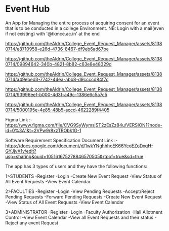 # Event Hub

An App for Managing the entire process of acquiring consent for an event that is to be conducted in a college Environment.
NB: Login with a mail(even if not existing) with '@tkmce.ac.in' at the end



https://github.com/theAldrin/College_Event_Request_Manager/assets/81380714/e8710958-e26d-4736-8467-df9eb6ad67be




https://github.com/theAldrin/College_Event_Request_Manager/assets/81380714/09894642-340b-4821-8b82-c63e8e48329d




https://github.com/theAldrin/College_Event_Request_Manager/assets/81380714/a49ebed3-7742-44ea-abb8-d9ccccd84f7c





https://github.com/theAldrin/College_Event_Request_Manager/assets/81380714/93996eef-b000-4d3f-a49c-1386e6c5a7c5





https://github.com/theAldrin/College_Event_Request_Manager/assets/81380714/5000195e-4e85-48b5-accd-4622289f4405


Figma Link :- https://www.figma.com/file/CVG9SyWymsjST2zEsZz84u/VERSION1?node-id=0%3A1&t=2VPw9r8xzTRObk1G-1

Software Requirement Specification Document Link :- https://docs.google.com/document/d/1wkYNghhhoEK66YcoEZoDxqH-GYJjvX1v/edit?usp=sharing&ouid=105161675278846570505&rtpof=true&sd=true

The app has 3 types of users and they have the following functions:

1>STUDENTS -Register -Login -Create New Event Request -View Status of All Event Requests -View Event Calendar

2>FACULTIES -Register -Login -View Pending Requests -Accept/Reject Pending Requests -Forward Pending Requests -Create New Event Request -View Status of All Event Requests -View Event Calendar

3>ADMINISTRATOR -Register -Login -Faculty Authorization -Hall Allotment Control -View Event Calendar -View all Event Requests and their status -Reject any event Request

